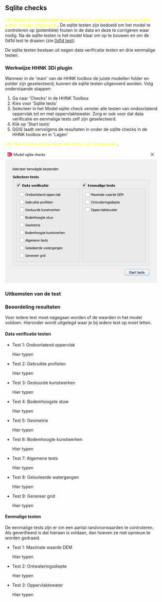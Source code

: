 ## Sqlite checks
<span style="color:yellow"> LN: *Nadat de modelbuilder feedback test is uitgevoerd, kunnen de sqlite testen worden uitgevoerd.*</span>.
De sqlite testen zijn bedoeld om het model te controleren op (potentiële) fouten in de data en deze te corrigeren waar nodig. Na de sqlite testen is het model klaar om op te bouwen en om de 0d1d test te draaien (zie [0d1d test](4_0d1d_test.md)).

De sqlite testen bestaan uit negen data verificatie testen en drie eenmalige testen. 

### **Werkwijze HHNK 3Di plugin**
Wanneer in de 'main' van de HHNK toolbox de juiste modellen folder en polder zijn geselecteerd, kunnen de sqlite testen uitgevoerd worden. Volg onderstaande stappen:

1. Ga naar 'Checks' in de HHNK Toolbox
2. Kies voor 'Sqlite tests'
3. Selecteer in het Model sqlite check venster alle testen van ondoorlatend oppervlak tot en met oppervlaktewater. Zorg er ook voor dat data verificatie en eenmalige tests zelf zijn geselecteerd.
4. Klik op 'Start tests'
5. QGIS laadt vervolgens de resultaten in onder de sqlite checks in de HHNK toolbox en in 'Lagen'


<span style="color:yellow"> LN: *Hier hoort een foto waar alle testen zijn aangevinkt.*</span>.

![Alt text](../../../images/2_werkwijze_bwn/e_model_controleren_verbeteren/6_1d2d_test/3_sqlite_checks/sqlite_checks_venster.PNG)




### **Uitkomsten van de test**


### **Beoordeling resultaten**
Voor iedere test moet nagegaan worden of de waarden in het model voldoen. Hieronder wordt uitgelegd waar je bij iedere test op moet letten.
#### Data verificatie testen
* Test 1: Ondoorlatend oppervlak

  Hier typen

* Test 2: Gebruikte profielen

  Hier typen 
  
* Test 3: Gestuurde kunstwerken 

  Hier typen

* Test 4: Bodemhoogste stuw

  Hier typen

* Test 5: Geometrie

  Hier typen 
  
* Test 6: Bodemhoogte kunstwerken 

  Hier typen

* Test 7: Algemene tests

  Hier typen

* Test 8: Geïsoleerde watergangen

  Hier typen 
  
* Test 9: Genereer grid

  Hier typen 

#### Eenmalige testen
De eenmalige tests zijn er om een aantal randvoorwaarden te controleren. Als geverifieerd is dat hieraan is voldaan, dan hoeven ze niet opnieuw te worden gedraaid.
* Test 1: Maximale waarde DEM

  Hier typen

* Test 2: Ontwateringsdiepte

  Hier typen 
  
* Test 3: Oppervlaktewater 

  Hier typen